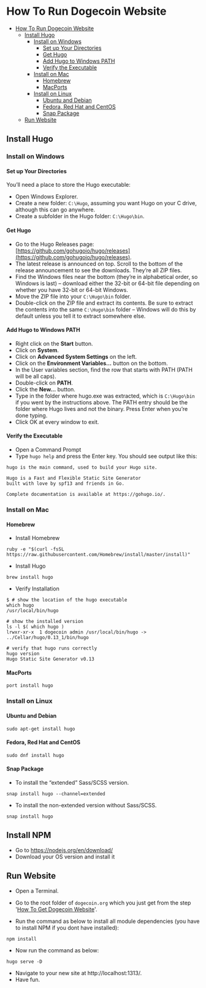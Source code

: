 # How To Run Dogecoin Website

- [How To Run Dogecoin Website](#how-to-run-dogecoin-website)
  - [Install Hugo](#install-hugo)
    - [Install on Windows](#install-on-windows)
      - [Set up Your Directories](#set-up-your-directories)
      - [Get Hugo](#get-hugo)
      - [Add Hugo to Windows PATH](#add-hugo-to-windows-path)
      - [Verify the Executable](#verify-the-executable)
    - [Install on Mac](#install-on-mac)
      - [Homebrew](#homebrew)
      - [MacPorts](#macports)
    - [Install on Linux](#install-on-linux)
      - [Ubuntu and Debian](#ubuntu-and-debian)
      - [Fedora, Red Hat and CentOS](#fedora-red-hat-and-centos)
      - [Snap Package](#snap-package)
  - [Run Website](#run-website)

## Install Hugo

### Install on Windows

#### Set up Your Directories 

You’ll need a place to store the Hugo executable:

* Open Windows Explorer.
* Create a new folder: ```C:\Hugo```, assuming you want Hugo on your C drive, although this can go anywhere.
* Create a subfolder in the Hugo folder: ```C:\Hugo\bin```.

#### Get Hugo

* Go to the Hugo Releases page: [https://github.com/gohugoio/hugo/releases](https://github.com/gohugoio/hugo/releases).
* The latest release is announced on top. Scroll to the bottom of the release announcement to see the downloads. They’re all ZIP files.
* Find the Windows files near the bottom (they’re in alphabetical order, so Windows is last) – download either the 32-bit or 64-bit file depending on whether you have 32-bit or 64-bit Windows. 
* Move the ZIP file into your ```C:\Hugo\bin``` folder.
* Double-click on the ZIP file and extract its contents. Be sure to extract the contents into the same ```C:\Hugo\bin``` folder – Windows will do this by default unless you tell it to extract somewhere else.

#### Add Hugo to Windows PATH

* Right click on the **Start** button.
* Click on **System**.
* Click on **Advanced System Settings** on the left.
* Click on the **Environment Variables…** button on the bottom.
* In the User variables section, find the row that starts with PATH (PATH will be all caps).
* Double-click on **PATH**.
* Click the **New…** button.
* Type in the folder where hugo.exe was extracted, which is ```C:\Hugo\bin``` if you went by the instructions above. The PATH entry should be the folder where Hugo lives and not the binary. Press Enter when you’re done typing.
* Click OK at every window to exit.

#### Verify the Executable

* Open a Command Prompt 
* Type ```hugo help``` and press the Enter key. You should see output like this:
```
hugo is the main command, used to build your Hugo site.

Hugo is a Fast and Flexible Static Site Generator
built with love by spf13 and friends in Go.

Complete documentation is available at https://gohugo.io/.
```

### Install on Mac

#### Homebrew

* Install Homebrew
```
ruby -e "$(curl -fsSL https://raw.githubusercontent.com/Homebrew/install/master/install)"
``` 
* Install Hugo
```
brew install hugo
```
* Verify Installation
```
$ # show the location of the hugo executable
which hugo
/usr/local/bin/hugo

# show the installed version
ls -l $( which hugo )
lrwxr-xr-x  1 dogecoin admin /usr/local/bin/hugo -> ../Cellar/hugo/0.13_1/bin/hugo

# verify that hugo runs correctly
hugo version
Hugo Static Site Generator v0.13
```

#### MacPorts

```
port install hugo
```

### Install on Linux 

#### Ubuntu and Debian

```
sudo apt-get install hugo
```

#### Fedora, Red Hat and CentOS

```
sudo dnf install hugo
```

#### Snap Package

* To install the “extended” Sass/SCSS version.
```
snap install hugo --channel=extended
```
* To install the non-extended version without Sass/SCSS.
```
snap install hugo
```

## Install NPM

* Go to https://nodejs.org/en/download/
* Download your OS version and install it

## Run Website

* Open a Terminal.
* Go to the root folder of ```dogecoin.org``` which you just get from the step '[How To Get Dogecoin Website](how-to-get-website.md)'.

* Run the command as below to install all module dependencies (you have to install NPM if you dont have installed):

```
npm install
```

* Now run the command as below:

```
hugo serve -D
```
* Navigate to your new site at http://localhost:1313/.
* Have fun.